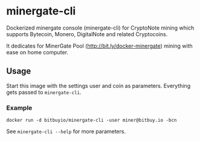 # minergate-cli

Dockerized minergate console (minergate-cli) for CryptoNote mining which supports Bytecoin, Monero, DigitalNote and related Cryptocoins.

It dedicates for MinerGate Pool (http://bit.ly/docker-minergate) mining with ease on home computer.

## Usage

Start this image with the settings user and coin as parameters. Everything gets passed to `minergate-cli`.

### Example

```shell
docker run -d bitbuyio/minergate-cli -user miner@bitbuy.io -bcn
```

See `minergate-cli --help` for more parameters.
